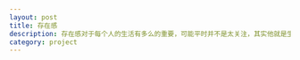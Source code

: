 ```yaml
---
layout: post
title: 存在感
description: 存在感对于每个人的生活有多么的重要，可能平时并不是太关注，其实他就是生活的全部
category: project
---
```






[startupjing]:    http://startupjing.github.io  "startupjing"
